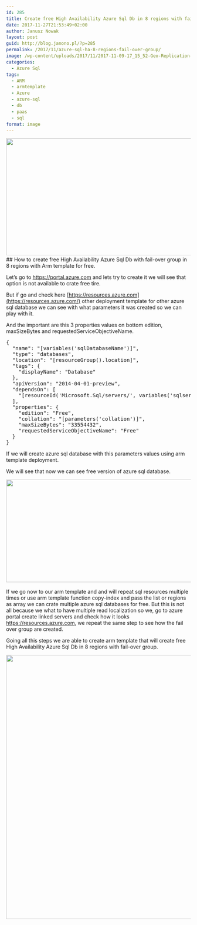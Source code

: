 ```yaml
---
id: 285
title: Create free High Availability Azure Sql Db in 8 regions with fail-over group using arm template.
date: 2017-11-27T21:53:49+02:00
author: Janusz Nowak
layout: post
guid: http://blog.janono.pl/?p=285
permalink: /2017/11/azure-sql-ha-8-regions-fail-over-group/
image: /wp-content/uploads/2017/11/2017-11-09-17_15_52-Geo-Replication-Microsoft-Azure.png
categories:
  - Azure Sql
tags:
  - ARM
  - armtemplate
  - Azure
  - azure-sql
  - db
  - paas
  - sql
format: image
---
```

<img class="alignnone size-full wp-image-298" src="/wp-content/uploads/2017/11/2017-11-27-20_05_52-Configure-performance-Microsoft-Azure.png" alt="" width="1015" height="318" srcset="/wp-content/uploads/2017/11/2017-11-27-20_05_52-Configure-performance-Microsoft-Azure.png 1015w, /wp-content/uploads/2017/11/2017-11-27-20_05_52-Configure-performance-Microsoft-Azure-300x94.png 300w, /wp-content/uploads/2017/11/2017-11-27-20_05_52-Configure-performance-Microsoft-Azure-768x241.png 768w" sizes="(max-width: 1015px) 100vw, 1015px" />
## How to create free High Availability Azure Sql Db with fail-over group in 8 regions with Arm template for free.

Let&#8217;s go to <https://portal.azure.com> and lets try to create it we will see that option is not available to crate free tire.


But if go and check here [https://resources.azure.com](https://resources.azure.com/) other deployment template for other azure sql database we can see with what parameters it was created so we can play with it.

And the important are this 3 properties values on bottom edition, maxSizeBytes and requestedServiceObjectiveName.

<pre class="EnlighterJSRAW" data-enlighter-language="json">{
  "name": "[variables('sqlDatabaseName')]",
  "type": "databases",
  "location": "[resourceGroup().location]",
  "tags": {
    "displayName": "Database"
  },
  "apiVersion": "2014-04-01-preview",
  "dependsOn": [
    "[resourceId('Microsoft.Sql/servers/', variables('sqlserverName'))]"
  ],
  "properties": {
    "edition": "Free",
    "collation": "[parameters('collation')]",
    "maxSizeBytes": "33554432",
    "requestedServiceObjectiveName": "Free"
  }
}</pre>

If we will create azure sql database with this parameters values using arm template deployment.

We will see that now we can see free version of azure sql database.

<img class="alignnone size-full wp-image-297" src="/wp-content/uploads/2017/11/2017-11-27-20_05_17-Configure-performance-Microsoft-Azure.png" alt="" width="1009" height="279" srcset="/wp-content/uploads/2017/11/2017-11-27-20_05_17-Configure-performance-Microsoft-Azure.png 1009w, /wp-content/uploads/2017/11/2017-11-27-20_05_17-Configure-performance-Microsoft-Azure-300x83.png 300w, /wp-content/uploads/2017/11/2017-11-27-20_05_17-Configure-performance-Microsoft-Azure-768x212.png 768w" sizes="(max-width: 1009px) 100vw, 1009px" /> 

If we go now to our arm template and and will repeat sql resources multiple times or use arm template function copy-index and pass the list or regions as array we can crate multiple azure sql databases for free. But this is not all because we what to have multiple read localization so we, go to azure portal create linked servers and check how it looks https://resources.azure.com, we repeat the same step to see how the fail over group are created.

Going all this steps we are able to create arm template that will create free High Availability Azure Sql Db in 8 regions with fail-over group.

<img class="alignnone size-full wp-image-296" src="/wp-content/uploads/2017/11/2017-11-27-20_04_09-Geo-Replication-Microsoft-Azure.png" alt="" width="818" height="718" srcset="/wp-content/uploads/2017/11/2017-11-27-20_04_09-Geo-Replication-Microsoft-Azure.png 818w, /wp-content/uploads/2017/11/2017-11-27-20_04_09-Geo-Replication-Microsoft-Azure-300x263.png 300w, /wp-content/uploads/2017/11/2017-11-27-20_04_09-Geo-Replication-Microsoft-Azure-768x674.png 768w" sizes="(max-width: 818px) 100vw, 818px" /> 

&nbsp;